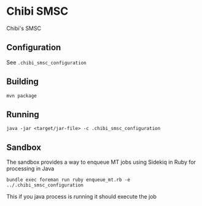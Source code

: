 # Chibi SMSC

Chibi's SMSC

## Configuration

See `.chibi_smsc_configuration`

## Building

```
mvn package
```

## Running

```
java -jar <target/jar-file> -c .chibi_smsc_configuration
```

## Sandbox

The sandbox provides a way to enqueue MT jobs using Sidekiq in Ruby for processing in Java

```
bundle exec foreman run ruby enqueue_mt.rb -e ../.chibi_smsc_configuration
```

This if you java process is running it should execute the job

